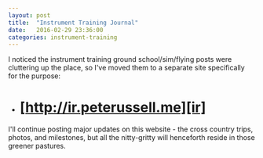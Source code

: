```yaml
---
layout: post
title:  "Instrument Training Journal"
date:   2016-02-29 23:36:00
categories: instrument-training
---
```


I noticed the instrument training ground school/sim/flying posts were cluttering up the place, so I've moved them to a separate site specifically for the purpose:

 - # [http://ir.peterussell.me][ir]

I'll continue posting major updates on this website - the cross country trips, photos, and milestones, but all the nitty-gritty will henceforth reside in those greener pastures.

[ir]: http://ir.peterussell.me
